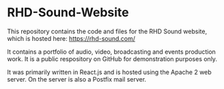 # RHD-Sound-Website
This repository contains the code and files for the RHD Sound website, which is hosted here: https://rhd-sound.com/

It contains a portfolio of audio, video, broadcasting and events production work. It is a public respository on GitHub for demonstration purposes only.

It was primarily written in React.js and is hosted using the Apache 2 web server. On the server is also a Postfix mail server.
